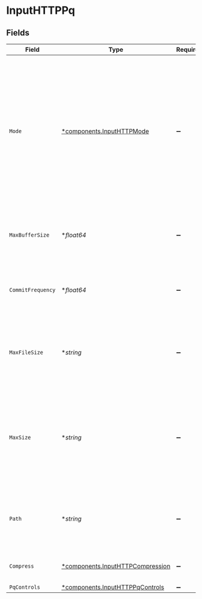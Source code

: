 # InputHTTPPq


## Fields

| Field                                                                                                                                                                                                                                         | Type                                                                                                                                                                                                                                          | Required                                                                                                                                                                                                                                      | Description                                                                                                                                                                                                                                   |
| --------------------------------------------------------------------------------------------------------------------------------------------------------------------------------------------------------------------------------------------- | --------------------------------------------------------------------------------------------------------------------------------------------------------------------------------------------------------------------------------------------- | --------------------------------------------------------------------------------------------------------------------------------------------------------------------------------------------------------------------------------------------- | --------------------------------------------------------------------------------------------------------------------------------------------------------------------------------------------------------------------------------------------- |
| `Mode`                                                                                                                                                                                                                                        | [*components.InputHTTPMode](../../models/components/inputhttpmode.md)                                                                                                                                                                         | :heavy_minus_sign:                                                                                                                                                                                                                            | With Smart mode, PQ will write events to the filesystem only when it detects backpressure from the processing engine. With Always On mode, PQ will always write events directly to the queue before forwarding them to the processing engine. |
| `MaxBufferSize`                                                                                                                                                                                                                               | **float64*                                                                                                                                                                                                                                    | :heavy_minus_sign:                                                                                                                                                                                                                            | The maximum number of events to hold in memory before writing the events to disk                                                                                                                                                              |
| `CommitFrequency`                                                                                                                                                                                                                             | **float64*                                                                                                                                                                                                                                    | :heavy_minus_sign:                                                                                                                                                                                                                            | The number of events to send downstream before committing that Stream has read them                                                                                                                                                           |
| `MaxFileSize`                                                                                                                                                                                                                                 | **string*                                                                                                                                                                                                                                     | :heavy_minus_sign:                                                                                                                                                                                                                            | The maximum size to store in each queue file before closing and optionally compressing. Enter a numeral with units of KB, MB, etc.                                                                                                            |
| `MaxSize`                                                                                                                                                                                                                                     | **string*                                                                                                                                                                                                                                     | :heavy_minus_sign:                                                                                                                                                                                                                            | The maximum disk space that the queue can consume (as an average per Worker Process) before queueing stops. Enter a numeral with units of KB, MB, etc.                                                                                        |
| `Path`                                                                                                                                                                                                                                        | **string*                                                                                                                                                                                                                                     | :heavy_minus_sign:                                                                                                                                                                                                                            | The location for the persistent queue files. To this field's value, the system will append: /<worker-id>/inputs/<input-id>                                                                                                                    |
| `Compress`                                                                                                                                                                                                                                    | [*components.InputHTTPCompression](../../models/components/inputhttpcompression.md)                                                                                                                                                           | :heavy_minus_sign:                                                                                                                                                                                                                            | Codec to use to compress the persisted data                                                                                                                                                                                                   |
| `PqControls`                                                                                                                                                                                                                                  | [*components.InputHTTPPqControls](../../models/components/inputhttppqcontrols.md)                                                                                                                                                             | :heavy_minus_sign:                                                                                                                                                                                                                            | N/A                                                                                                                                                                                                                                           |